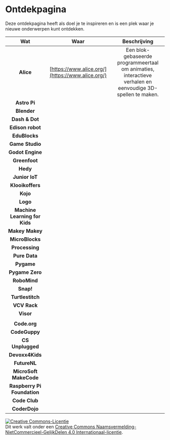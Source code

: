 # Ontdekpagina

Deze ontdekpagina heeft als doel je te inspireren en is een plek waar je nieuwe onderwerpen kunt ontdekken.

| **Wat**  | **Waar** | **Beschrijving** |
| :---: | :---: | :---: |
| **Alice** | [https://www.alice.org/](https://www.alice.org/) | Een blok-gebaseerde programmeertaal om animaties, interactieve <br/>verhalen en eenvoudige 3D-spellen te maken. |
| **Astro Pi** | 
| **Blender** | 
| **Dash & Dot** | 
| **Edison robot** | 
| **EduBlocks** | 
| **Game Studio** | 
| **Godot Engine** | 
| **Greenfoot** | 
| **Hedy** | 
| **Junior IoT** | 
| **Klooikoffers** | 
| **Kojo** | 
| **Logo** | 
| **Machine Learning for Kids** | 
| **Makey Makey** | 
| **MicroBlocks** | 
| **Processing** | 
| **Pure Data** | 
| **Pygame** | 
| **Pygame Zero** | 
| **RoboMind** | 
| **Snap!** | 
| **Turtlestitch** | 
| **VCV Rack** | 
| **Visor** | 
| | | |
| **Code.org** | 
| **CodeGuppy** | 
| **CS Unplugged** | 
| **Devoxx4Kids** | 
| **FutureNL** | 
| **MicroSoft MakeCode** | 
| **Raspberry Pi Foundation** | 
| **Code Club** | 
| **CoderDojo** | 

<a rel="license" href="http://creativecommons.org/licenses/by-nc-sa/4.0/"><img alt="Creative Commons-Licentie" style="border-width:0" src="https://i.creativecommons.org/l/by-nc-sa/4.0/88x31.png" /></a><br />Dit werk valt onder een <a rel="license" href="http://creativecommons.org/licenses/by-nc-sa/4.0/deed.nl">Creative Commons Naamsvermelding-NietCommercieel-GelijkDelen 4.0 Internationaal-licentie</a>.

